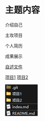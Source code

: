 # 主题内容

介绍自己

主攻项目

个人简历

成果展示



[自述文件](./README.md)



[项目1](项目1/项目1.md)                             [项目2](项目2/项目2.md)  



![image-20250227161125680](.assets/image-20250227161125680.png) 